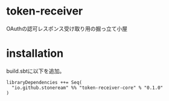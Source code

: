 # token-receiver

OAuthの認可レスポンス受け取り用の掘っ立て小屋

# installation

build.sbtに以下を追加。  

```
libraryDependencies ++= Seq(
  "io.github.stoneream" %% "token-receiver-core" % "0.1.0"
)
```
